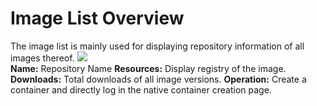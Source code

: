 # Image List Overview

The image list is mainly used for displaying repository information of all images thereof.
![](https://github.com/jdcloudcom/cn/blob/edit/image/Elastic-Compute/Container-Registry/镜像列表.png)  
**Name:** Repository Name
**Resources:** Display registry of the image.
**Downloads:** Total downloads of all image versions.
**Operation:** Create a container and directly log in the native container creation page.
